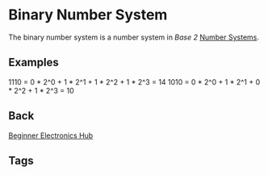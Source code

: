 # Binary Number System 

The binary number system is a number system in *Base 2* [Number Systems](../202110241835).  

## Examples
1110 = 0 * 2^0 + 1 * 2^1 + 1 * 2^2 + 1 * 2^3 = 14
1010 = 0 * 2^0 + 1 * 2^1 + 0 * 2^2 + 1 * 2^3 = 10

## Back
[Beginner Electronics Hub](../202305062158)

## Tags
